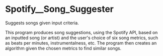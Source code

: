 # Spotify__Song_Suggester
Suggests songs given input criteria.

This program produces song suggestions, using the Spotify API, based on an inputted song (or artist) and the user's choice of six song metrics, such as
beats per minutes, instrumentalness, etc. The program then creates an algorithm given the chosen metrics to find similar songs.
